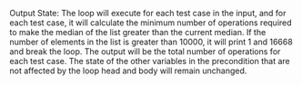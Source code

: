 Output State: The loop will execute for each test case in the input, and for each test case, it will calculate the minimum number of operations required to make the median of the list greater than the current median. If the number of elements in the list is greater than 10000, it will print 1 and 16668 and break the loop. The output will be the total number of operations for each test case. The state of the other variables in the precondition that are not affected by the loop head and body will remain unchanged.